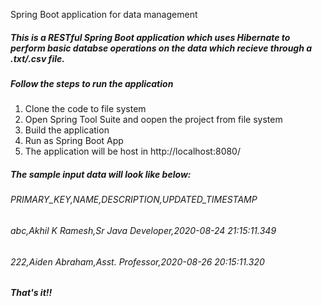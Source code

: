 Spring Boot application for data management
##### This is a RESTful Spring Boot application which uses Hibernate to perform basic databse operations on the data which recieve through a .txt/.csv file. 
##### Follow the steps to run the application 
1. Clone the code to file system
2. Open Spring Tool Suite and oopen the project from file system
3. Build the application
4. Run as Spring Boot App
5. The application will be host in http://localhost:8080/ 

##### The sample input data will look like below:
######    PRIMARY_KEY,NAME,DESCRIPTION,UPDATED_TIMESTAMP
######    abc,Akhil K Ramesh,Sr Java Developer,2020-08-24 21:15:11.349
######    222,Aiden Abraham,Asst. Professor,2020-08-26 20:15:11.320
##### That's it!!